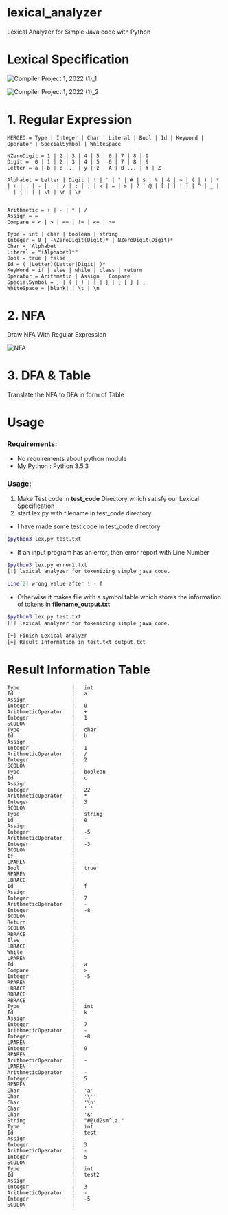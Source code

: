 # lexical_analyzer
Lexical Analyzer for Simple Java code with Python

# Lexical Specification

![Compiler Project 1, 2022 (1)_1](https://user-images.githubusercontent.com/33647663/162481883-0bba339c-780f-4a6b-b76f-18494e84e3ae.png)

![Compiler Project 1, 2022 (1)_2](https://user-images.githubusercontent.com/33647663/162481877-cce4cfcf-1d23-416d-b5ab-9004277579bf.png)

# 1. Regular Expression

```re
MERGED = Type | Integer | Char | Literal | Bool | Id | Keyword | Operator | SpecialSymbol | WhiteSpace

NZeroDigit = 1 | 2 | 3 | 4 | 5 | 6 | 7 | 8 | 9 
Digit =  0 | 1 | 2 | 3 | 4 | 5 | 6 | 7 | 8 | 9 
Letter = a | b | c ... | y | z | A | B ... | Y | Z

Alphabet = Letter | Digit | ! | ' | " | # | $ | % | & | ~ | ( | ) | * | + | , | - | . | / | : | ; | < | = | > | ? | @ | [ | } | ] | ^ | _ | ` | { | | | \t | \n | \r


Arithmetic = + | - | * | /
Assign = =
Compare = < | > | == | != | <= | >=

Type = int | char | boolean | string
Integer = 0 | -NZeroDigit(Digit)* | NZeroDigit(Digit)*
Char = 'Alphabet'
Literal = "(Alphabet)*"
Bool = true | false
Id = (_|Letter)(Letter|Digit|_)*
KeyWord = if | else | while | class | return
Operator = Arithmetic | Assign | Compare
SpecialSymbol = ; | ( | ) | { | } | [ | ] | ,
WhiteSpace = [blank] | \t | \n  
```

# 2. NFA
Draw NFA With Regular Expression

![NFA](https://user-images.githubusercontent.com/33647663/162559648-feedacb0-a2de-4776-9fca-70799ec5a5ec.png)

# 3. DFA & Table
Translate the NFA to DFA in form of Table


# Usage

### Requirements:
- No requirements about python module
- My Python : Python 3.5.3

### Usage:
1. Make Test code in **test_code** Directory which satisfy our Lexical Specification
2. start lex.py with filename in test_code directory
- I have made some test code in test_code directory
```sh
$python3 lex.py test.txt
```

- If an input program has an error, then error report with Line Number
```sh
$python3 lex.py error1.txt
[!] lexical analyzer for tokenizing simple java code.

Line[2] wrong value after ! - f
```
- Otherwise it makes file with a symbol table which stores the information of tokens in **filename_output.txt**

```sh
$python3 lex.py test.txt
[!] lexical analyzer for tokenizing simple java code.

[+] Finish Lexical analyzr
[+] Result Information in test.txt_output.txt
```

# Result Information Table

```
Type                 |	 int
Id                   |	 a
Assign               |	 
Integer              |	 0
ArithmeticOperator   |	 +
Integer              |	 1
SCOLON               |	 
Type                 |	 char
Id                   |	 b
Assign               |	 
Integer              |	 1
ArithmeticOperator   |	 /
Integer              |	 2
SCOLON               |	 
Type                 |	 boolean
Id                   |	 c
Assign               |	 
Integer              |	 22
ArithmeticOperator   |	 *
Integer              |	 3
SCOLON               |	 
Type                 |	 string
Id                   |	 e
Assign               |	 
Integer              |	 -5
ArithmeticOperator   |	 -
Integer              |	 -3
SCOLON               |	 
If                   |	 
LPAREN               |	 
Bool                 |	 true
RPAREN               |	 
LBRACE               |	 
Id                   |	 f
Assign               |	 
Integer              |	 7
ArithmeticOperator   |	 -
Integer              |	 -8
SCOLON               |	 
Return               |	 
SCOLON               |	 
RBRACE               |	 
Else                 |	 
LBRACE               |	 
While                |	 
LPAREN               |	 
Id                   |	 a
Compare              |	 >
Integer              |	 -5
RPAREN               |	 
LBRACE               |	 
RBRACE               |	 
RBRACE               |	 
Type                 |	 int
Id                   |	 k
Assign               |	 
Integer              |	 7
ArithmeticOperator   |	 -
Integer              |	 -8
LPAREN               |	 
Integer              |	 9
RPAREN               |	 
ArithmeticOperator   |	 -
LPAREN               |	 
ArithmeticOperator   |	 -
Integer              |	 5
RPAREN               |	 
Char                 |	 'a'
Char                 |	 '\''
Char                 |	 '\n'
Char                 |	 ' '
Char                 |	 '&'
String               |	 "#@(d2sm^,z."
Type                 |	 int
Id                   |	 test
Assign               |	 
Integer              |	 3
ArithmeticOperator   |	 -
Integer              |	 5
SCOLON               |	 
Type                 |	 int
Id                   |	 test2
Assign               |	 
Integer              |	 3
ArithmeticOperator   |	 -
Integer              |	 -5
SCOLON               |	 

```



